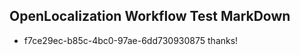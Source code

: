 ## OpenLocalization Workflow Test MarkDown
* f7ce29ec-b85c-4bc0-97ae-6dd730930875 thanks!

<!--HONumber=Jul16_HO3-->



